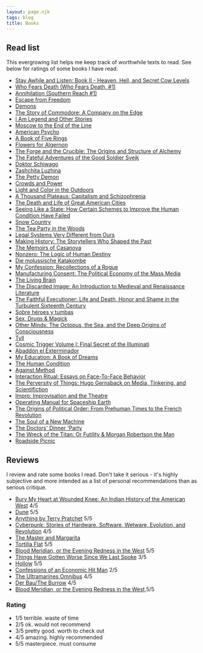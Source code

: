 ```yaml
---
layout: page.njk
tags: blog
title: Books
---
```


## Read list

This evergrowing list helps me keep track of worthwhile texts to read.
See below for ratings of some books I have read.

- [Stay Awhile and Listen: Book II - Heaven, Hell, and Secret Cow Levels](https://www.goodreads.com/en/book/show/52651926)
- [Who Fears Death (Who Fears Death, #1)](https://www.goodreads.com/en/book/show/7767021)
- [Annihilation (Southern Reach #1)](https://www.goodreads.com/book/show/17934530-annihilation)
- [Escape from Freedom](https://www.goodreads.com/book/show/25491.Escape_from_Freedom)
- [Demons](https://www.goodreads.com/book/show/5695.Demons)
- [The Story of Commodore: A Company on the Edge](https://www.goodreads.com/en/book/show/412006)
- [I Am Legend and Other Stories](https://www.goodreads.com/book/show/547094.I_Am_Legend_and_Other_Stories)
- [Moscow to the End of the Line](https://www.goodreads.com/book/show/117896.Moscow_to_the_End_of_the_Line)
- [American Psycho](https://www.goodreads.com/book/show/28676.American_Psycho)
- [A Book of Five Rings](https://www.goodreads.com/book/show/867247.A_Book_of_Five_Rings)
- [Flowers for Algernon](https://www.goodreads.com/book/show/36576608-flowers-for-algernon)
- [The Forge and the Crucible: The Origins and Structure of Alchemy](https://www.goodreads.com/book/show/144902.The_Forge_and_the_Crucible)
- [The Fateful Adventures of the Good Soldier Svejk](https://www.goodreads.com/book/show/10130301-the-fateful-adventures-of-the-good-soldier-svejk-book-one)
- [Doktor Schiwago](https://www.goodreads.com/book/show/2000039.Doktor_Schiwago)
- [Zashchita Luzhina](https://www.goodreads.com/book/show/41716508-zashchita-luzhina-luzhins-verteidigung)
- [The Petty Demon](https://www.goodreads.com/book/show/162259.The_Petty_Demon)
- [Crowds and Power](https://www.goodreads.com/book/show/79917.Crowds_and_Power)
- [Light and Color in the Outdoors](https://www.goodreads.com/book/show/740853.Light_and_Color_in_the_Outdoors?)
- [A Thousand Plateaus: Capitalism and Schizophrenia](https://www.goodreads.com/book/show/118316.A_Thousand_Plateaus)
- [The Death and Life of Great American Cities](https://www.goodreads.com/book/show/30833.The_Death_and_Life_of_Great_American_Cities)
- [Seeing Like a State: How Certain Schemes to Improve the Human Condition Have Failed](https://www.goodreads.com/book/show/20186.Seeing_Like_a_State)
- [Snow Country](https://www.goodreads.com/book/show/14028.Snow_Country)
- [The Tea Party in the Woods](https://www.goodreads.com/book/show/25583502-the-tea-party-in-the-woods)
- [Legal Systems Very Different from Ours](https://www.goodreads.com/book/show/30066446-legal-systems-very-different-from-ours)
- [Making History: The Storytellers Who Shaped the Past](https://www.goodreads.com/book/show/58462626-making-history)
- [The Memoirs of Casanova](https://www.goodreads.com/book/show/20504101-the-memoirs-of-casanova)
- [Nonzero: The Logic of Human Destiny](https://www.goodreads.com/book/show/9526993-nonzero)
- [Die molussische Katakombe](https://www.goodreads.com/book/show/4529828-die-molussische-katakombe)
- [My Confession: Recollections of a Rogue](https://www.goodreads.com/book/show/1094401.My_Confession)
- [Manufacturing Consent: The Political Economy of the Mass Media](https://www.goodreads.com/book/show/12617.Manufacturing_Consent)
- [The Living Brain](https://www.goodreads.com/book/show/2071988.The_Living_Brain)
- [The Discarded Image: An Introduction to Medieval and Renaissance Literature](https://www.goodreads.com/book/show/80005.The_Discarded_Image)
- [The Faithful Executioner: Life and Death, Honor and Shame in the Turbulent Sixteenth Century](https://www.goodreads.com/book/show/15793575-the-faithful-executioner)
- [Sobre héroes y tumbas](https://www.goodreads.com/book/show/1677.Sobre_h_roes_y_tumbas)
- [Sex, Drugs & Magick](https://www.goodreads.com/book/show/259578.Sex_Drugs_Magick)
- [Other Minds: The Octopus, the Sea, and the Deep Origins of Consciousness](https://www.goodreads.com/book/show/28116739-other-minds)
- [Tyll](https://www.goodreads.com/book/show/36130507-tyll)
- [Cosmic Trigger Volume I: Final Secret of the Illuminati](https://www.goodreads.com/book/show/4237.Cosmic_Trigger_Volume_I)
- [Abaddón el Exterminador](https://www.goodreads.com/book/show/63001.Abadd_n_el_Exterminador)
- [My Education: A Book of Dreams](https://www.goodreads.com/book/show/23948.My_Education)
- [The Human Condition](https://www.goodreads.com/book/show/127227.The_Human_Condition)
- [Against Method](https://www.goodreads.com/book/show/137979.Against_Method)
- [Interaction Ritual: Essays on Face-To-Face Behavior](https://www.goodreads.com/book/show/20741.Interaction_Ritual)
- [The Perversity of Things: Hugo Gernsback on Media, Tinkering, and Scientifiction](https://www.goodreads.com/book/show/30227595-the-perversity-of-things)
- [Impro: Improvisation and the Theatre](https://www.goodreads.com/book/show/306940.Impro)
- [Operating Manual for Spaceship Earth](https://www.goodreads.com/book/show/316362.Operating_Manual_for_Spaceship_Earth)
- [The Origins of Political Order: From Prehuman Times to the French Revolution](https://www.goodreads.com/book/show/9704856-the-origins-of-political-order)
- [The Soul of a New Machine](https://www.goodreads.com/book/show/7090.The_Soul_of_a_New_Machine)
- [The Doctors' Dinner 'Party](https://www.goodreads.com/book/show/75542980-the-doctors-dinner-party)
- [The Wreck of the Titan: Or Futility & Morgan Robertson the Man](https://www.goodreads.com/en/book/show/785361)
- [Roadside Picnic](https://www.goodreads.com/book/show/331256.Roadside_Picnic)

## Reviews

I review and rate some books I read. Don't take it serious - it's highly subjective and more intended as a list of personal recommendations than as serious critique.

- [Bury My Heart at Wounded Knee: An Indian History of the American West](https://www.goodreads.com/book/show/76401.Bury_My_Heart_at_Wounded_Knee) 4/5
- [Dune](https://www.goodreads.com/book/show/44767458-dune) 5/5
- [Anything by Terry Pratchet](https://www.goodreads.com/author/show/1654.Terry_Pratchett) 5/5
- [Cyberpunk: Stories of Hardware, Software, Wetware, Evolution, and Revolution](https://www.goodreads.com/book/show/18922214-cyberpunk) 4/5
- [The Master and Margarita](https://www.goodreads.com/book/show/117833.The_Master_and_Margarita)
- [Tortilla Flat](https://www.goodreads.com/book/show/163977.Tortilla_Flat) 5/5
- [Blood Meridian, or the Evening Redness in the West](https://www.goodreads.com/book/show/394535.Blood_Meridian_or_the_Evening_Redness_in_the_West) 5/5
- [Things Have Gotten Worse Since We Last Spoke](https://www.goodreads.com/book/show/57876868-things-have-gotten-worse-since-we-last-spoke) 3/5
- [Hollow](https://www.goodreads.com/book/show/56212878-hollow) 5/5
- [Confessions of an Economic Hit Man](https://www.goodreads.com/en/book/show/2159) 2/5
- [The Ultramarines Omnibus](https://www.goodreads.com/book/show/31638.The_Ultramarines_Omnibus) 4/5
- [Der Bau/The Burrow](https://www.goodreads.com/book/show/12003883-der-bau) 4/5
- [Blood Meridian, or the Evening Redness in the West ](https://www.goodreads.com/book/show/394535.Blood_Meridian_or_the_Evening_Redness_in_the_West) 5/5

### Rating

- 1/5 terrible. waste of time
- 2/5 ok. would not recommend
- 3/5 pretty good. worth to check out
- 4/5 amazing. highly recommended
- 5/5 masterpiece. must consume
